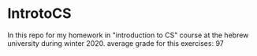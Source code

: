 # IntrotoCS
In this repo for my homework in "introduction to CS" course at the hebrew university during winter 2020. 
average grade for this exercises: 97
